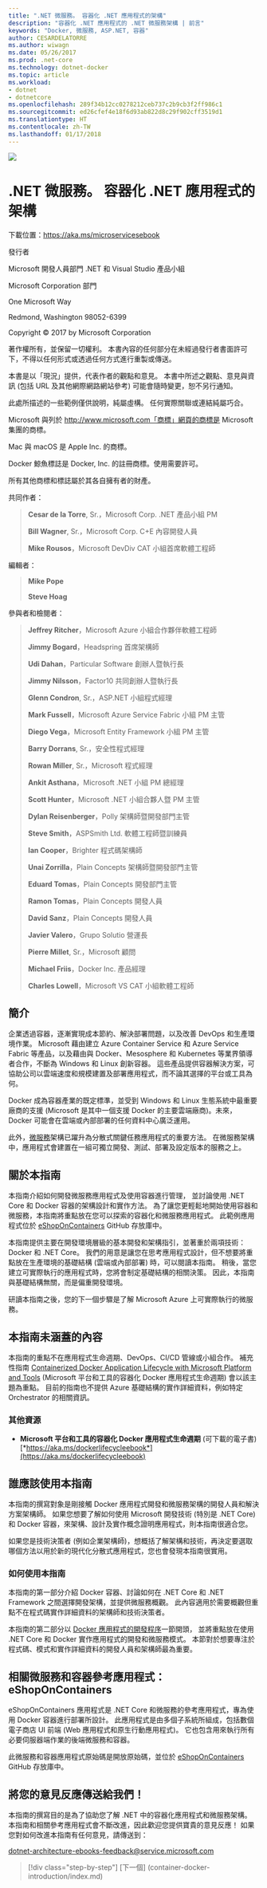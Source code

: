 ```yaml
---
title: ".NET 微服務。 容器化 .NET 應用程式的架構"
description: "容器化 .NET 應用程式的 .NET 微服務架構 | 前言"
keywords: "Docker, 微服務, ASP.NET, 容器"
author: CESARDELATORRE
ms.author: wiwagn
ms.date: 05/26/2017
ms.prod: .net-core
ms.technology: dotnet-docker
ms.topic: article
ms.workload:
- dotnet
- dotnetcore
ms.openlocfilehash: 289f34b12cc0278212ceb737c2b9cb3f2ff986c1
ms.sourcegitcommit: ed26cfef4e18f6d93ab822d8c29f902cff3519d1
ms.translationtype: HT
ms.contentlocale: zh-TW
ms.lasthandoff: 01/17/2018
---
```

![](./media/cover.png)

# <a name="net-microservices-architecture-for-containerized-net-applications"></a>.NET 微服務。 容器化 .NET 應用程式的架構

下載位置：<https://aka.ms/microservicesebook>

發行者

Microsoft 開發人員部門 .NET 和 Visual Studio 產品小組

Microsoft Corporation 部門

One Microsoft Way

Redmond, Washington 98052-6399

Copyright © 2017 by Microsoft Corporation

著作權所有，並保留一切權利。 本書內容的任何部分在未經過發行者書面許可下，不得以任何形式或透過任何方式進行重製或傳送。

本書是以「現況」提供，代表作者的觀點和意見。 本書中所述之觀點、意見與資訊 (包括 URL 及其他網際網路網站參考) 可能會隨時變更，恕不另行通知。

此處所描述的一些範例僅供說明，純屬虛構。 任何實際關聯或連結純屬巧合。

Microsoft 與列於 http://www.microsoft.com「商標」網頁的商標是 Microsoft 集團的商標。

Mac 與 macOS 是 Apple Inc. 的商標。

Docker 鯨魚標誌是 Docker, Inc. 的註冊商標。使用需要許可。

所有其他商標和標誌屬於其各自擁有者的財產。

共同作者：

> **Cesar de la Torre**, Sr.，Microsoft Corp. .NET 產品小組 PM
>
> **Bill Wagner**, Sr.，Microsoft Corp. C+E 內容開發人員
>
> **Mike Rousos**，Microsoft DevDiv CAT 小組首席軟體工程師

編輯者：

> **Mike Pope**
>
> **Steve Hoag**

參與者和檢閱者：

> **Jeffrey Ritcher**，Microsoft Azure 小組合作夥伴軟體工程師
>
> **Jimmy Bogard**，Headspring 首席架構師
>
> **Udi Dahan**，Particular Software 創辦人暨執行長
>
> **Jimmy Nilsson**，Factor10 共同創辦人暨執行長
>
> **Glenn Condron**, Sr.，ASP.NET 小組程式經理
>
> **Mark Fussell**，Microsoft Azure Service Fabric 小組 PM 主管
>
> **Diego Vega**，Microsoft Entity Framework 小組 PM 主管
>
> **Barry Dorrans**, Sr.，安全性程式經理
>
> **Rowan Miller**, Sr.，Microsoft 程式經理
>
> **Ankit Asthana**，Microsoft .NET 小組 PM 總經理
>
> **Scott Hunter**，Microsoft .NET 小組合夥人暨 PM 主管
>
> **Dylan Reisenberger**，Polly 架構師暨開發部門主管
>
> **Steve Smith**，ASPSmith Ltd. 軟體工程師暨訓練員
>
> **Ian Cooper**，Brighter 程式碼架構師
>
> **Unai Zorrilla**，Plain Concepts 架構師暨開發部門主管
>
> **Eduard Tomas**，Plain Concepts 開發部門主管
>
> **Ramon Tomas**，Plain Concepts 開發人員
>
> **David Sanz**，Plain Concepts 開發人員
>
> **Javier Valero**，Grupo Solutio 營運長
>
> **Pierre Millet**, Sr.，Microsoft 顧問
>
> **Michael Friis**，Docker Inc. 產品經理
>
> **Charles Lowell**，Microsoft VS CAT 小組軟體工程師

## <a name="introduction"></a>簡介

企業透過容器，逐漸實現成本節約、解決部署問題，以及改善 DevOps 和生產環境作業。 Microsoft 藉由建立 Azure Container Service 和 Azure Service Fabric 等產品，以及藉由與 Docker、Mesosphere 和 Kubernetes 等業界領導者合作，不斷為 Windows 和 Linux 創新容器。 這些產品提供容器解決方案，可協助公司以雲端速度和規模建置及部署應用程式，而不論其選擇的平台或工具為何。

Docker 成為容器產業的既定標準，並受到 Windows 和 Linux 生態系統中最重要廠商的支援 (Microsoft 是其中一個支援 Docker 的主要雲端廠商)。未來，Docker 可能會在雲端或內部部署的任何資料中心廣泛運用。

此外，[微服務](https://martinfowler.com/articles/microservices.html)架構已躍升為分散式關鍵任務應用程式的重要方法。 在微服務架構中，應用程式會建置在一組可獨立開發、測試、部署及設定版本的服務之上。

## <a name="about-this-guide"></a>關於本指南

本指南介紹如何開發微服務應用程式及使用容器進行管理， 並討論使用 .NET Core 和 Docker 容器的架構設計和實作方法。 為了讓您更輕鬆地開始使用容器和微服務，本指南將重點放在您可以探索的容器化和微服務應用程式。 此範例應用程式位於 [eShopOnContainers](https://github.com/dotnet-architecture/eShopOnContainers) GitHub 存放庫中。

本指南提供主要在開發環境層級的基本開發和架構指引，並著重於兩項技術：Docker 和 .NET Core。 我們的用意是讓您在思考應用程式設計，但不想要將重點放在生產環境的基礎結構 (雲端或內部部署) 時，可以閱讀本指南。 稍後，當您建立可實際執行的應用程式時，您將會制定基礎結構的相關決策。 因此，本指南與基礎結構無關，而是偏重開發環境。

研讀本指南之後，您的下一個步驟是了解 Microsoft Azure 上可實際執行的微服務。

## <a name="what-this-guide-does-not-cover"></a>本指南未涵蓋的內容

本指南的重點不在應用程式生命週期、DevOps、CI/CD 管線或小組合作。 補充性指南 [Containerized Docker Application Lifecycle with Microsoft Platform and Tools](https://aka.ms/dockerlifecycleebook) (Microsoft 平台和工具的容器化 Docker 應用程式生命週期) 會以該主題為重點。 目前的指南也不提供 Azure 基礎結構的實作詳細資料，例如特定 Orchestrator 的相關資訊。

### <a name="additional-resources"></a>其他資源

-   **Microsoft 平台和工具的容器化 Docker 應用程式生命週期** (可下載的電子書) [*https://aka.ms/dockerlifecycleebook*](https://aka.ms/dockerlifecycleebook)

## <a name="who-should-use-this-guide"></a>誰應該使用本指南

本指南的撰寫對象是剛接觸 Docker 應用程式開發和微服務架構的開發人員和解決方案架構師。 如果您想要了解如何使用 Microsoft 開發技術 (特別是 .NET Core) 和 Docker 容器，來架構、設計及實作概念證明應用程式，則本指南很適合您。

如果您是技術決策者 (例如企業架構師)，想概括了解架構和技術，再決定要選取哪個方法以用於新的現代化分散式應用程式，您也會發現本指南很實用。

### <a name="how-to-use-this-guide"></a>如何使用本指南

本指南的第一部分介紹 Docker 容器、討論如何在 .NET Core 和 .NET Framework 之間選擇開發架構，並提供微服務概觀。 此內容適用於需要概觀但重點不在程式碼實作詳細資料的架構師和技術決策者。

本指南的第二部分以 [Docker 應用程式的開發程序](#ch_dev_process_for_docker_based_apps)一節開頭， 並將重點放在使用 .NET Core 和 Docker 實作應用程式的開發和微服務模式。 本節對於想要專注於程式碼、模式和實作詳細資料的開發人員和架構師最為重要。

## <a name="related-microservice-and-container-based-reference-application-eshoponcontainers"></a>相關微服務和容器參考應用程式：eShopOnContainers

eShopOnContainers 應用程式是 .NET Core 和微服務的參考應用程式，專為使用 Docker 容器進行部署所設計。 此應用程式是由多個子系統所組成，包括數個電子商店 UI 前端 (Web 應用程式和原生行動應用程式)。 它也包含用來執行所有必要伺服器端作業的後端微服務和容器。

此微服務和容器應用程式原始碼是開放原始碼，並位於 [eShopOnContainers](http://aka.ms/MicroservicesArchitecture) GitHub 存放庫中。

## <a name="send-us-your-feedback"></a>將您的意見反應傳送給我們！

本指南的撰寫目的是為了協助您了解 .NET 中的容器化應用程式和微服務架構。 本指南和相關參考應用程式會不斷改進，因此歡迎您提供寶貴的意見反應！ 如果您對如何改進本指南有任何意見，請傳送到：

[dotnet-architecture-ebooks-feedback@service.microsoft.com](mailto:dotnet-architecture-ebooks-feedback@service.microsoft.com)

>[!div class="step-by-step"]
[下一個] (container-docker-introduction/index.md)
